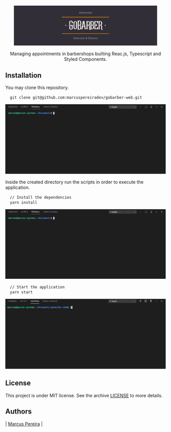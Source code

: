 <p align="center">
  <img src = "./docs/logo_with_bg.png" width=450>
</p>
<p align="center">Managing appointments in barbershops builting Reac.js, Typescript and Styled Components.</p>

## Installation

You may clone this repository.

```
  git clone git@github.com:marcuspereiradev/gobarber-web.git
```
<p align="center">
  <img src = "./docs/gobarberweb_gitclone.gif" width=800>
</p>

Inside the created directory run the scripts in order to execute the application.

```
  // Install the dependencies
  yarn install
```

<p align="center">
  <img src = "./docs/gobarberweb_yarn_install.gif" width=800>
</p>

```
  // Start the application
  yarn start
```

<p align="center">
  <img src = "./docs/gobarberweb_yarn_start.gif" width=800>
</p>

## License
This project is under MIT license. See the archive [LICENSE](LICENSE.md) to more details.

## Authors

|  [Marcus Pereira](https://github.com/marcuspereiradev)   |
